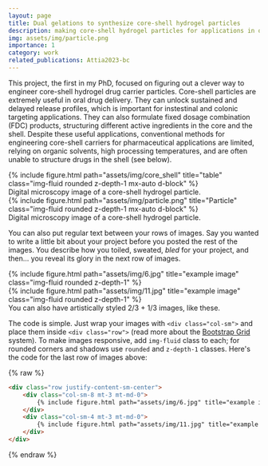 ```yaml
---
layout: page
title: Dual gelations to synthesize core-shell hydrogel particles
description: making core-shell hydrogel particles for applications in oral drug delivery
img: assets/img/particle.png
importance: 1
category: work
related_publications: Attia2023-bc
---
```

This project, the first in my PhD, focused on figuring out a clever way to engineer core-shell hydrogel drug carrier particles. Core-shell particles are extremely useful in oral drug delivery. They can unlock sustained and delayed release profiles, which is important for instestinal and colonic targeting applications. They can also formulate fixed dosage combination (FDC) products, structuring different active ingredients in the core and the shell. Despite these useful applications, conventional methods for engineering core-shell carriers for pharmaceutical applications are limited, relying on organic solvents, high processing temperatures, and are often unable to structure drugs in the shell (see below). 
<div class="row">
    <div class="col-sm mt-3 mt-md-0">
        {% include figure.html path="assets/img/core_shell" title="table" class="img-fluid rounded z-depth-1 mx-auto d-block" %}
    </div>
</div>
<div class="caption">
    Digital microscopy image of a core-shell hydrogel particle.
</div>



<div class="row">
    <div class="col-sm mt-3 mt-md-0">
        {% include figure.html path="assets/img/particle.png" title="Particle" class="img-fluid rounded z-depth-1 mx-auto d-block" %}
    </div>
</div>
<div class="caption">
    Digital microscopy image of a core-shell hydrogel particle.
</div>

You can also put regular text between your rows of images.
Say you wanted to write a little bit about your project before you posted the rest of the images.
You describe how you toiled, sweated, *bled* for your project, and then... you reveal its glory in the next row of images.


<div class="row justify-content-sm-center">
    <div class="col-sm-8 mt-3 mt-md-0">
        {% include figure.html path="assets/img/6.jpg" title="example image" class="img-fluid rounded z-depth-1" %}
    </div>
    <div class="col-sm-4 mt-3 mt-md-0">
        {% include figure.html path="assets/img/11.jpg" title="example image" class="img-fluid rounded z-depth-1" %}
    </div>
</div>
<div class="caption">
    You can also have artistically styled 2/3 + 1/3 images, like these.
</div>


The code is simple.
Just wrap your images with `<div class="col-sm">` and place them inside `<div class="row">` (read more about the <a href="https://getbootstrap.com/docs/4.4/layout/grid/">Bootstrap Grid</a> system).
To make images responsive, add `img-fluid` class to each; for rounded corners and shadows use `rounded` and `z-depth-1` classes.
Here's the code for the last row of images above:

{% raw %}
```html
<div class="row justify-content-sm-center">
    <div class="col-sm-8 mt-3 mt-md-0">
        {% include figure.html path="assets/img/6.jpg" title="example image" class="img-fluid rounded z-depth-1" %}
    </div>
    <div class="col-sm-4 mt-3 mt-md-0">
        {% include figure.html path="assets/img/11.jpg" title="example image" class="img-fluid rounded z-depth-1" %}
    </div>
</div>
```
{% endraw %}
